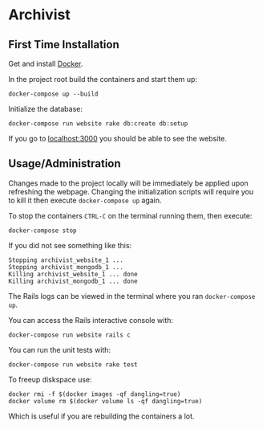 # Archivist

## First Time Installation

Get and install [Docker](https://www.docker.com/products/docker).

In the project root build the containers and start them up:

    docker-compose up --build
    
Initialize the database:

    docker-compose run website rake db:create db:setup

If you go to [localhost:3000](localhost:3000) you should be able to see the website.

## Usage/Administration

Changes made to the project locally will be immediately be applied upon refreshing the webpage. Changing the initialization scripts will require you to kill it then execute `docker-compose up` again.

To stop the containers `CTRL-C` on the terminal running them, then execute:

    docker-compose stop

If you did not see something like this:

    Stopping archivist_website_1 ...
	Stopping archivist_mongodb_1 ...
	Killing archivist_website_1 ... done
	Killing archivist_mongodb_1 ... done

The Rails logs can be viewed in the terminal where you ran `docker-compose up`.

You can access the Rails interactive console with:

    docker-compose run website rails c

You can run the unit tests with:

    docker-compose run website rake test

To freeup diskspace use:

    docker rmi -f $(docker images -qf dangling=true)
    docker volume rm $(docker volume ls -qf dangling=true)

Which is useful if you are rebuilding the containers a lot.


